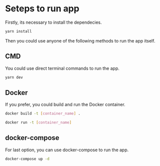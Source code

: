 # Seteps to run app

Firstly, its necessary to install the dependecies.

```bash
yarn install
```

Then you could use anyone of the following methods to run the app itself.

## CMD

You could use direct terminal commands to run the app.

```bash
yarn dev
```

## Docker

If you prefer, you could build and run the Docker container.

```bash
docker build -t [container_name] .

docker run -t [container_name]
```

## docker-compose

For last option, you can use docker-compose to run the app.

```bash
docker-compose up -d
```